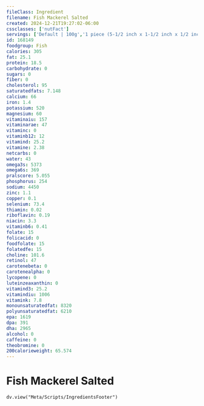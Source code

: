 ```yaml
---
fileClass: Ingredient
filename: Fish Mackerel Salted
created: 2024-12-21T19:27:02-06:00
cssclasses: ['nutFact']
servings: ['Default | 100g','1 piece (5-1/2 inch x 1-1/2 inch x 1/2 inch) | 80','1 cubic inch, boneless | 17','1 cup, cooked | 136']
id: 168149
foodgroup: Fish
calories: 305
fat: 25.1
protein: 18.5
carbohydrate: 0
sugars: 0
fiber: 0
cholesterol: 95
saturatedfats: 7.148
calcium: 66
iron: 1.4
potassium: 520
magnesium: 60
vitaminaiu: 157
vitaminarae: 47
vitaminc: 0
vitaminb12: 12
vitamind: 25.2
vitamine: 2.38
netcarbs: 0
water: 43
omega3s: 5373
omega6s: 369
pralscore: 5.055
phosphorus: 254
sodium: 4450
zinc: 1.1
copper: 0.1
selenium: 73.4
thiamin: 0.02
riboflavin: 0.19
niacin: 3.3
vitaminb6: 0.41
folate: 15
folicacid: 0
foodfolate: 15
folatedfe: 15
choline: 101.6
retinol: 47
carotenebeta: 0
carotenealpha: 0
lycopene: 0
luteinzeaxanthin: 0
vitamind3: 25.2
vitamindiu: 1006
vitamink: 7.8
monounsaturatedfat: 8320
polyunsaturatedfat: 6210
epa: 1619
dpa: 391
dha: 2965
alcohol: 0
caffeine: 0
theobromine: 0
200calorieweight: 65.574
---
```


# Fish Mackerel Salted

```dataviewjs
dv.view("Meta/Scripts/IngredientsFooter")
```